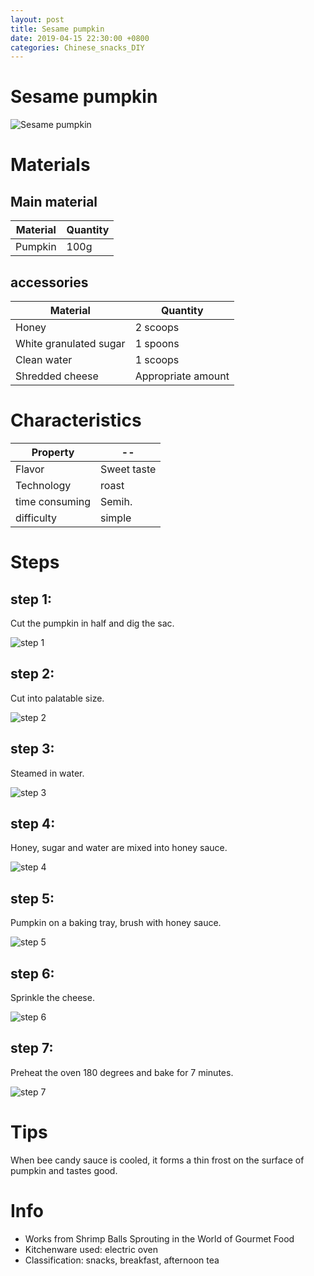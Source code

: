 ```yaml
---
layout: post
title: Sesame pumpkin
date: 2019-04-15 22:30:00 +0800
categories: Chinese_snacks_DIY
---
```


# Sesame pumpkin

![Sesame pumpkin]({{site.baseurl}}/img/430108/430108.jpg)

# Materials


## Main material

Material|Quantity
--|--
Pumpkin|100g

## accessories

Material|Quantity
--|--
Honey|2 scoops
White granulated sugar|1 spoons
Clean water|1 scoops
Shredded cheese|Appropriate amount

# Characteristics

Property|--
--|--
Flavor|Sweet taste
Technology|roast
time consuming|Semih.
difficulty|simple

# Steps

## step 1:

Cut the pumpkin in half and dig the sac.

![step 1]({{site.baseurl}}/img/430108/1.jpg)

## step 2:

Cut into palatable size.

![step 2]({{site.baseurl}}/img/430108/2.jpg)

## step 3:

Steamed in water.

![step 3]({{site.baseurl}}/img/430108/3.jpg)

## step 4:

Honey, sugar and water are mixed into honey sauce.

![step 4]({{site.baseurl}}/img/430108/4.jpg)

## step 5:

Pumpkin on a baking tray, brush with honey sauce.

![step 5]({{site.baseurl}}/img/430108/5.jpg)

## step 6:

Sprinkle the cheese.

![step 6]({{site.baseurl}}/img/430108/6.jpg)

## step 7:

Preheat the oven 180 degrees and bake for 7 minutes.

![step 7]({{site.baseurl}}/img/430108/7.jpg)

# Tips

When bee candy sauce is cooled, it forms a thin frost on the surface of pumpkin and tastes good.

# Info

- Works from Shrimp Balls Sprouting in the World of Gourmet Food
- Kitchenware used: electric oven
- Classification: snacks, breakfast, afternoon tea